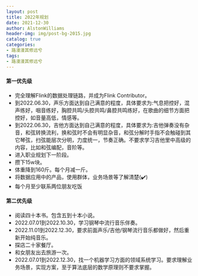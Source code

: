 ```yaml
---
layout: post
title: 2022年规划
date: 2021-12-30
author: AlstonWilliams
header-img: img/post-bg-2015.jpg
catalog: true
categories:
- 路漫漫其修远兮
tags:
- 路漫漫其修远兮
---
```


#### 第一优先级

- 完全理解Flink的数据处理链路，并成为Flink Contributor。
- 到2022.06.30，声乐方面达到自己满意的程度，具体要求为:气息把控好，混声练好，咽音练好，胸腔共鸣/头腔共鸣/鼻腔共鸣练好，在歌曲的细节方面把控好，如音量高低，情感等。
- 到2022.06.30，吉他方面达到自己满意的程度，具体要求为:吉他弹奏没有杂音，和弦转换流利，换和弦时不会有明显杂音，和弦分解时手指不会触碰到其它琴弦，扫弦能层次分明，力度统一，节奏正确。不要求学习吉他里中高级的内容，比如和弦编配，音阶等。
- 进入职业规划下一阶段。
- 攒下15w块。
- 体重降到160斤。每个月减一斤。
- 将数据应用中的产品，使用群体，业务场景等了解清楚(✔️)
- 每个月至少联系两位朋友吃饭

#### 第二优先级

- 阅读四十本书。包含五到十本小说。
- 2022.07.01到2022.10.30，学习钢琴中流行音乐伴奏。
- 2022.11.01到2022.12.30，要求前面声乐/吉他/钢琴流行音乐都做好，然后重新开始纯音乐。
- 探店二十家餐厅。
- 和女朋友出去旅游一次。
- 2022.07.01到2022.12.30，找一个机器学习方面的领域系统学习。要求理解业务场景，实现方案，至于算法底层的数学原理则不要求掌握。
